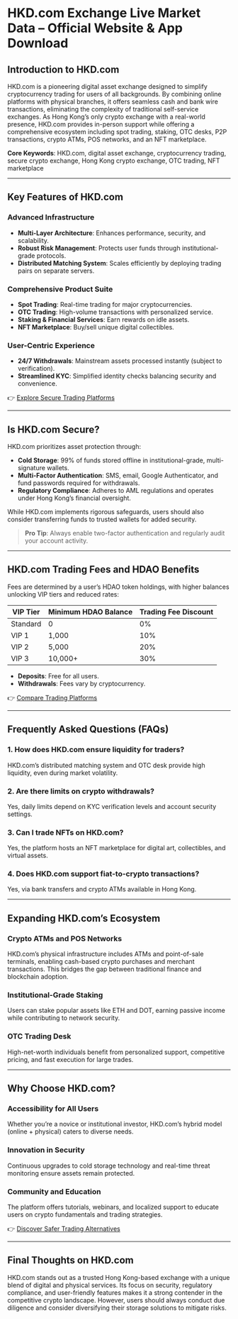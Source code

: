 # HKD.com Exchange Live Market Data – Official Website & App Download  

## Introduction to HKD.com  
HKD.com is a pioneering digital asset exchange designed to simplify cryptocurrency trading for users of all backgrounds. By combining online platforms with physical branches, it offers seamless cash and bank wire transactions, eliminating the complexity of traditional self-service exchanges. As Hong Kong’s only crypto exchange with a real-world presence, HKD.com provides in-person support while offering a comprehensive ecosystem including spot trading, staking, OTC desks, P2P transactions, crypto ATMs, POS networks, and an NFT marketplace.  

**Core Keywords**: HKD.com, digital asset exchange, cryptocurrency trading, secure crypto exchange, Hong Kong crypto exchange, OTC trading, NFT marketplace  

---

## Key Features of HKD.com  

### Advanced Infrastructure  
- **Multi-Layer Architecture**: Enhances performance, security, and scalability.  
- **Robust Risk Management**: Protects user funds through institutional-grade protocols.  
- **Distributed Matching System**: Scales efficiently by deploying trading pairs on separate servers.  

### Comprehensive Product Suite  
- **Spot Trading**: Real-time trading for major cryptocurrencies.  
- **OTC Trading**: High-volume transactions with personalized service.  
- **Staking & Financial Services**: Earn rewards on idle assets.  
- **NFT Marketplace**: Buy/sell unique digital collectibles.  

### User-Centric Experience  
- **24/7 Withdrawals**: Mainstream assets processed instantly (subject to verification).  
- **Streamlined KYC**: Simplified identity checks balancing security and convenience.  

👉 [Explore Secure Trading Platforms](https://bit.ly/okx-bonus)  

---

## Is HKD.com Secure?  

HKD.com prioritizes asset protection through:  
- **Cold Storage**: 99% of funds stored offline in institutional-grade, multi-signature wallets.  
- **Multi-Factor Authentication**: SMS, email, Google Authenticator, and fund passwords required for withdrawals.  
- **Regulatory Compliance**: Adheres to AML regulations and operates under Hong Kong’s financial oversight.  

While HKD.com implements rigorous safeguards, users should also consider transferring funds to trusted wallets for added security.  

> **Pro Tip**: Always enable two-factor authentication and regularly audit your account activity.  

---

## HKD.com Trading Fees and HDAO Benefits  

Fees are determined by a user’s HDAO token holdings, with higher balances unlocking VIP tiers and reduced rates:  

| VIP Tier | Minimum HDAO Balance | Trading Fee Discount |  
|---------|-----------------------|----------------------|  
| Standard | 0                     | 0%                   |  
| VIP 1    | 1,000                 | 10%                  |  
| VIP 2    | 5,000                 | 20%                  |  
| VIP 3    | 10,000+               | 30%                  |  

- **Deposits**: Free for all users.  
- **Withdrawals**: Fees vary by cryptocurrency.  

👉 [Compare Trading Platforms](https://bit.ly/okx-bonus)  

---

## Frequently Asked Questions (FAQs)  

### 1. **How does HKD.com ensure liquidity for traders?**  
HKD.com’s distributed matching system and OTC desk provide high liquidity, even during market volatility.  

### 2. **Are there limits on crypto withdrawals?**  
Yes, daily limits depend on KYC verification levels and account security settings.  

### 3. **Can I trade NFTs on HKD.com?**  
Yes, the platform hosts an NFT marketplace for digital art, collectibles, and virtual assets.  

### 4. **Does HKD.com support fiat-to-crypto transactions?**  
Yes, via bank transfers and crypto ATMs available in Hong Kong.  

---

## Expanding HKD.com’s Ecosystem  

### Crypto ATMs and POS Networks  
HKD.com’s physical infrastructure includes ATMs and point-of-sale terminals, enabling cash-based crypto purchases and merchant transactions. This bridges the gap between traditional finance and blockchain adoption.  

### Institutional-Grade Staking  
Users can stake popular assets like ETH and DOT, earning passive income while contributing to network security.  

### OTC Trading Desk  
High-net-worth individuals benefit from personalized support, competitive pricing, and fast execution for large trades.  

---

## Why Choose HKD.com?  

### Accessibility for All Users  
Whether you’re a novice or institutional investor, HKD.com’s hybrid model (online + physical) caters to diverse needs.  

### Innovation in Security  
Continuous upgrades to cold storage technology and real-time threat monitoring ensure assets remain protected.  

### Community and Education  
The platform offers tutorials, webinars, and localized support to educate users on crypto fundamentals and trading strategies.  

👉 [Discover Safer Trading Alternatives](https://bit.ly/okx-bonus)  

---

## Final Thoughts on HKD.com  

HKD.com stands out as a trusted Hong Kong-based exchange with a unique blend of digital and physical services. Its focus on security, regulatory compliance, and user-friendly features makes it a strong contender in the competitive crypto landscape. However, users should always conduct due diligence and consider diversifying their storage solutions to mitigate risks.  
